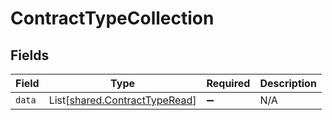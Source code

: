 # ContractTypeCollection


## Fields

| Field                                                                    | Type                                                                     | Required                                                                 | Description                                                              |
| ------------------------------------------------------------------------ | ------------------------------------------------------------------------ | ------------------------------------------------------------------------ | ------------------------------------------------------------------------ |
| `data`                                                                   | List[[shared.ContractTypeRead](../../models/shared/contracttyperead.md)] | :heavy_minus_sign:                                                       | N/A                                                                      |